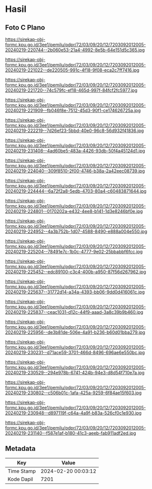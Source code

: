 # Hasil

## Foto C Plano

https://sirekap-obj-formc.kpu.go.id/3ee1/pemilu/pdpr/72/03/09/20/12/7203092012005-20240219-220744--2b060e53-21a4-4992-8e5b-64e151d5c365.jpg

https://sirekap-obj-formc.kpu.go.id/3ee1/pemilu/pdpr/72/03/09/20/12/7203092012005-20240219-221022--de220505-991c-4f18-9f08-eca2c7ff7416.jpg

https://sirekap-obj-formc.kpu.go.id/3ee1/pemilu/pdpr/72/03/09/20/12/7203092012005-20240219-221720--74c579fc-ef18-465d-997f-84fcf2fc5977.jpg

https://sirekap-obj-formc.kpu.go.id/3ee1/pemilu/pdpr/72/03/09/20/12/7203092012005-20240219-221909--fb046f8e-7512-45d3-90f1-ce174626725a.jpg

https://sirekap-obj-formc.kpu.go.id/3ee1/pemilu/pdpr/72/03/09/20/12/7203092012005-20240219-222219--7d26ef23-5bbd-40e0-96c8-56d932f41836.jpg

https://sirekap-obj-formc.kpu.go.id/3ee1/pemilu/pdpr/72/03/09/20/12/7203092012005-20240219-231408--4ad60be5-483a-4426-93db-50f4a45124d1.jpg

https://sirekap-obj-formc.kpu.go.id/3ee1/pemilu/pdpr/72/03/09/20/12/7203092012005-20240219-224040--309f8510-2f00-4746-b38a-2a42eec08739.jpg

https://sirekap-obj-formc.kpu.go.id/3ee1/pemilu/pdpr/72/03/09/20/12/7203092012005-20240219-224444--6a72f2a8-5edb-4703-80a4-c60483871644.jpg

https://sirekap-obj-formc.kpu.go.id/3ee1/pemilu/pdpr/72/03/09/20/12/7203092012005-20240219-224801--0170202a-e432-4ee8-b141-1d3e8246bf0e.jpg

https://sirekap-obj-formc.kpu.go.id/3ee1/pemilu/pdpr/72/03/09/20/12/7203092012005-20240219-224952--4a3b752b-1d07-4588-8490-e888a004e550.jpg

https://sirekap-obj-formc.kpu.go.id/3ee1/pemilu/pdpr/72/03/09/20/12/7203092012005-20240219-225204--78491e7c-1b0c-4777-9e02-25bbabbf6fcc.jpg

https://sirekap-obj-formc.kpu.go.id/3ee1/pemilu/pdpr/72/03/09/20/12/7203092012005-20240219-225452--edc89100-c3c4-400b-a950-87f56d267962.jpg

https://sirekap-obj-formc.kpu.go.id/3ee1/pemilu/pdpr/72/03/09/20/12/7203092012005-20240219-225637--31772d14-a34a-4393-bb06-9dd0d416061c.jpg

https://sirekap-obj-formc.kpu.go.id/3ee1/pemilu/pdpr/72/03/09/20/12/7203092012005-20240219-225837--ceac1031-d12c-44f9-aaad-3a8c39b9b460.jpg

https://sirekap-obj-formc.kpu.go.id/3ee1/pemilu/pdpr/72/03/09/20/12/7203092012005-20240219-225956--de3b81de-506e-4a91-b236-b60d01bba279.jpg

https://sirekap-obj-formc.kpu.go.id/3ee1/pemilu/pdpr/72/03/09/20/12/7203092012005-20240219-230231--d71ace59-3701-466d-8496-696ae6e550bc.jpg

https://sirekap-obj-formc.kpu.go.id/3ee1/pemilu/pdpr/72/03/09/20/12/7203092012005-20240219-230529--294e978b-6741-424b-94e3-d8d54f710e7a.jpg

https://sirekap-obj-formc.kpu.go.id/3ee1/pemilu/pdpr/72/03/09/20/12/7203092012005-20240219-230802--c506b01c-1afa-425a-9259-6f84ae15f603.jpg

https://sirekap-obj-formc.kpu.go.id/3ee1/pemilu/pdpr/72/03/09/20/12/7203092012005-20240219-230948--d897119f-c64a-4a9f-b83a-526cf0c1e930.jpg

https://sirekap-obj-formc.kpu.go.id/3ee1/pemilu/pdpr/72/03/09/20/12/7203092012005-20240219-231140--f587e1af-b180-41c3-aeeb-fab911adf2ed.jpg


## Metadata

| Key        | Value               |
| ---------- | ------------------- |
| Time Stamp | 2024-02-20 00:03:12 |
| Kode Dapil | 7201                |



